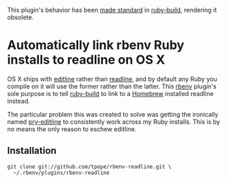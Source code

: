 This plugin's behavior has been [made standard][patch] in [ruby-build][],
rendering it obsolete.

[patch]: https://github.com/sstephenson/ruby-build/commit/94c15a54f0a804d5deeaf636c9666bfea796cd28

# Automatically link rbenv Ruby installs to readline on OS X

OS X ships with [editline][] rather than [readline][], and by default any Ruby
you compile on it will use the former rather than the latter.  This [rbenv][]
plugin's sole purpose is to tell [ruby-build][] to link to a [Homebrew][]
installed readline instead.

The particular problem this was created to solve was getting the ironically
named [pry-editline][] to consistently work across my Ruby installs.  This is
by no means the only reason to eschew editline.

## Installation

    git clone git://github.com/tpope/rbenv-readline.git \
      ~/.rbenv/plugins/rbenv-readline

[rbenv]: https://github.com/sstephenson/rbenv
[ruby-build]: https://github.com/sstephenson/ruby-build
[Homebrew]: https://github.com/mxcl/homebrew
[editline]: http://www.thrysoee.dk/editline/
[readline]: http://www.gnu.org/software/readline/
[pry-editline]: https://github.com/tpope/pry-editline
